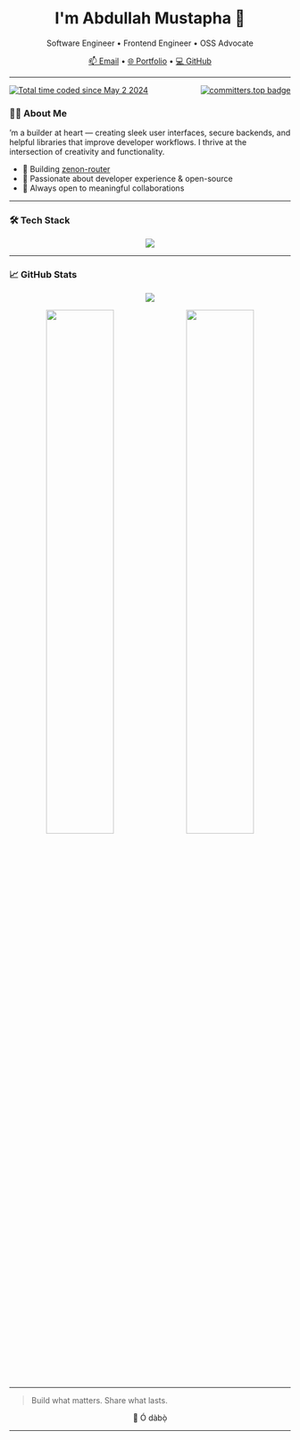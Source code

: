 <h1 align="center">I'm <strong>Abdullah Mustapha</strong> 👋</h1>
<p align="center">Software Engineer • Frontend Engineer • OSS Advocate</p>

<p align="center">
  <a href="mailto:abdullahmu4life@gmail.com">📫 Email</a> • 
  <a href="https://abdullahmustapha.xyz">🌐 Portfolio</a> • 
  <a href="https://github.com/abdullah4tech">💻 GitHub</a>
</p>

---

<div style="display: flex; flex-direction: row; justify-content: space-between; width: 100%;">
  <a href="https://wakatime.com/@97a314e8-1cbc-4a4f-b5cd-1e6f0e632957">
    <img src="https://wakatime.com/badge/user/97a314e8-1cbc-4a4f-b5cd-1e6f0e632957.svg" alt="Total time coded since May 2 2024" />
  </a>
  <a href="https://user-badge.committers.top/sierra_leone/abdullah4tech">
    <img src="https://user-badge.committers.top/sierra_leone/abdullah4tech.svg" alt="committers.top badge" />
  </a>
</div>


### 🧑‍💻 About Me

’m a builder at heart — creating sleek user interfaces, secure backends, and helpful libraries that improve developer workflows. I thrive at the intersection of creativity and functionality.

- 🔨 Building [zenon-router](https://github.com/n8bird-oss/zenon-router)
- 🧠 Passionate about developer experience & open-source
- 🤝 Always open to meaningful collaborations

---

### 🛠 Tech Stack

<p align="center">
  <img src="https://skillicons.dev/icons?i=html,css,tailwind,js,ts,vue,nuxtjs,python,nodejs,fastapi,linux,git,github,mysql" />
</p>

---

### 📈 GitHub Stats

<p align="center">
  <img src="https://github-readme-streak-stats.herokuapp.com/?user=abdullah4tech&theme=tokyonight&hide_border=true" />
</p>

<p align="center">
  <img src="https://denvercoder1-github-readme-stats.vercel.app/api?username=abdullah4tech&show_icons=true&count_private=true&hide_border=true&theme=vue-dark" width="49%"/>
  <img src="https://denvercoder1-github-readme-stats.vercel.app/api/top-langs/?username=abdullah4tech&layout=compact&hide_border=true&theme=vue-dark" width="49%"/>
</p>

---

> Build what matters. Share what lasts.
<p align="center">👋 Ó dàbọ̀</p>

---
